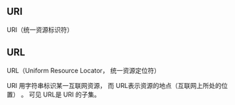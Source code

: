 ## URI

URI（统一资源标识符）

## URL

URL（Uniform Resource Locator， 统一资源定位符）

  

URI 用字符串标识某一互联网资源， 而 URL表示资源的地点（互联网上所处的位置） 。 可见 URL是 URI 的子集。